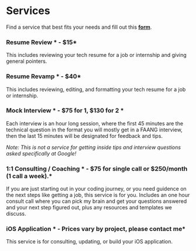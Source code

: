 # Services

Find a service that best fits your needs and fill out this **[form](https://damonique-dev.ck.page/8f7c923786)**.

### Resume Review * - $15*
This includes reviewing your tech resume for a job or internship and giving general pointers. 

### Resume Revamp * - $40*
This includes reviewing, editing, and formatting your tech resume for a job or internship.

### Mock Interview * - $75 for 1, $130 for 2 *
Each interview is an hour long session, where the first 45 minutes are the technical question in the format you will mostly get in a FAANG interview, then the last 15 minutes will be designated for feedback and tips.

_Note: This is not a service for getting inside tips and interview questions asked specifically at Google!_

### 1:1 Consulting / Coaching * - $75 for single call or $250/month (1 call a week).*
If you are just starting out in your coding journey, or you need guidence on the next steps like getting a job, this service is for you.  Includes an one hour consult call where you can pick my brain and get your questions answered and your next step figured out, plus any resources and templates we discuss.

### iOS Application * - Prices vary by project, please contact me*
This service is for consulting, updating, or build your iOS application.
